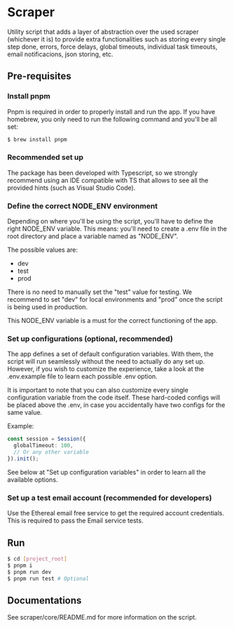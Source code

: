 # Scraper

Utility script that adds a layer of abstraction over the used scraper (whichever it is) to provide extra functionalities such as storing every single step done, errors, force delays, global timeouts, individual task timeouts, email notificacions, json storing, etc.

## Pre-requisites

### Install pnpm

Pnpm is required in order to properly install and run the app. If you have homebrew, you only need to run the following command and you'll be all set:

```bash
$ brew install pnpm
```

### Recommended set up

The package has been developed with Typescript, so we strongly recommend using an IDE compatible with TS that allows to see all the provided hints (such as Visual Studio Code).

### Define the correct NODE_ENV environment

Depending on where you'll be using the script, you'll have to define the right NODE_ENV variable. This means: you'll need to create a .env file in the root directory and place a variable named as "NODE_ENV".

The possible values are:

- dev
- test
- prod

There is no need to manually set the "test" value for testing. We recommend to set "dev" for local environments and "prod" once the script is being used in production.

This NODE_ENV variable is a must for the correct functioning of the app.

### Set up configurations (optional, recommended)

The app defines a set of default configuration variables. With them, the script will run seamlessly without the need to actually do any set up. However, if you wish to customize the experience, take a look at the .env.example file to learn each possible .env option.

It is important to note that you can also customize every single configuration variable from the code itself. These hard-coded configs will be placed above the .env, in case you accidentally have two configs for the same value.

Example:

```ts
const session = Session({
  globalTimeout: 100,
  // Or any other variable
}).init();
```

See below at "Set up configuration variables" in order to learn all the available options.

### Set up a test email account (recommended for developers)

Use the Ethereal email free service to get the required account credentials. This is required to pass the Email service tests.

## Run

```bash
$ cd [project_root]
$ pnpm i
$ pnpm run dev
$ pnpm run test # Optional
```

## Documentations

See scraper/core/README.md for more information on the script.
